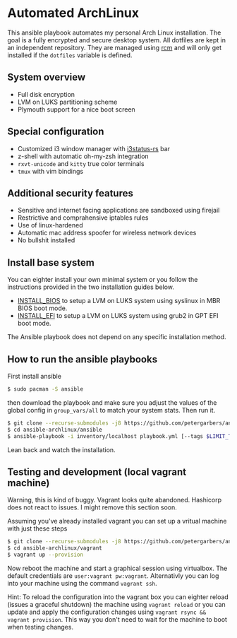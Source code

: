 # Automated ArchLinux 
This ansible playbook automates my personal Arch Linux installation. 
The goal is a fully encrypted and secure desktop system.  All
dotfiles are kept in an independent repository. They are managed using
[rcm](https://robots.thoughtbot.com/rcm-for-rc-files-in-dotfiles-repos) and 
will only get installed if the `dotfiles` variable is defined.

## System overview
* Full disk encryption
* LVM on LUKS partitioning scheme
* Plymouth support for a nice boot screen

## Special configuration
* Customized i3 window manager with
[i3status-rs](https://github.com/greshake/i3status-rust) bar
* z-shell with automatic oh-my-zsh integration
* `rxvt-unicode` and `kitty` true color terminals
* `tmux` with vim bindings

## Additional security features
* Sensitive and internet facing applications are sandboxed using firejail
* Restrictive and comprahensive iptables rules
* Use of linux-hardened
* Automatic mac address spoofer for wireless network devices
* No bullshit installed

## Install base system

You can eighter install your own minimal system or you follow the instructions
provided in the two installation guides below.

* [INSTALL\_BIOS](/doc/INSTALL_BIOS.md)
to setup a LVM on LUKS system using syslinux in MBR BIOS boot mode.
* [INSTALL\_EFI](/doc/INSTALL_EFI.md)
to setup a LVM on LUKS system using grub2 in GPT EFI boot mode.

The Ansible playbook does not depend on any specific installation method.

## How to run the ansible playbooks

First install ansible 

``` bash
$ sudo pacman -S ansible 
``` 

then download the playbook and make sure you adjust the values of the global 
config in `group_vars/all` to match your system stats. Then run it.

``` bash
$ git clone --recurse-submodules -j8 https://github.com/petergarbers/ansible-archlinux.git 
$ cd ansible-archlinux/ansible
$ ansible-playbook -i inventory/localhost playbook.yml [--tags $LIMIT_TO_TAG]
``` 

Lean back and watch the installation.

## Testing and development (local vagrant machine) 

Warning, this is kind of buggy. Vagrant looks quite abandoned. Hashicorp does not react to issues.
I might remove this section soon. 

Assuming you've already installed vagrant you can set up a vritual machine with
just these steps

``` bash 
$ git clone --recurse-submodules -j8 https://github.com/petergarbers/ansible-archlinux.git 
$ cd ansible-archlinux/vagrant
$ vagrant up --provision 
```

Now reboot the machine and start a graphical session using virtualbox. The
default credentials are `user:vagrant pw:vagrant`.  Alternativly you can log
into your machine using the command `vagrant ssh`.

Hint: To reload the configuration into the vagrant box you can eighter reload
(issues a graceful shutdown) the machine using `vagrant reload` or you can
update and apply the configuration changes using `vagrant rsync && vagrant
provision`.  This way you don't need to wait for the machine to boot when
testing changes.
